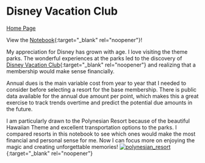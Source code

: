 # Disney Vacation Club

[Home Page](/index)

View the [Notebook](/notebooks/disney_vacation_club_html){:target="_blank" rel="noopener"}!

My appreciation for Disney has grown with age. I love visiting the theme parks. The wonderful experiences at the parks led to the discovery of [Disney Vacation Club](https://disneyvacationclub.disney.go.com/){:target="_blank" rel="noopener"} and realizing that a membership would make sense financially.

Annual dues is the main variable cost from year to year that I needed to consider before selecting a resort for the base membership. There is public data available for the annual due amount per point, which makes this a great exercise to track trends overtime and predict the potential due amounts in the future.

I am particularly drawn to the Polynesian Resort because of the beautiful Hawaiian Theme and excellent transportation options to the parks. I compared resorts in this notebook to see which ones would make the most financial and personal sense for me. Now I can focus more on enjoying the magic and creating unforgettable memories! [![polynesian_resort](https://cdn1.parksmedia.wdprapps.disney.com/resize/mwImage/1/900/360/75/dam/wdpro-assets/places-to-stay/polynesian/polynesian-resort-00-full.jpg?1681150911487)](https://disneyworld.disney.go.com/resorts/polynesian-resort/){:target="_blank" rel="noopener"}
